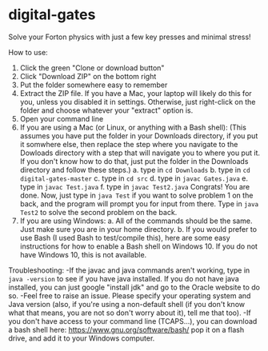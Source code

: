 # digital-gates
Solve your Forton physics with just a few key presses and minimal stress!

How to use:
1. Click the green "Clone or download button"
2. Click "Download ZIP" on the bottom right
3. Put the folder somewhere easy to remember
4. Extract the ZIP file. If you have a Mac, your laptop will likely do this for you, unless you disabled it in settings. Otherwise, just right-click on the folder and choose whatever your "extract" option is.
5. Open your command line
6. If you are using a Mac (or Linux, or anything with a Bash shell):
  (This assumes you have put the folder in your Downloads directory, if you put it somwhere else, then replace the step where you navigate to the Dowloads directory with a step that will navigate you to where you put it. If you don't know how to do that, just put the folder in the Downloads directory and follow these steps.)
  a. type in `cd Downloads`
  b. type in `cd digital-gates-master`
  c. type in `cd src`
  d. type in `javac Gates.java`
  e. type in `javac Test.java`
  f. type in `javac Test2.java`
  Congrats! You are done. Now, just type in `java Test` if you want to solve problem 1 on the back, and the program will prompt you for input from there. Type in `java Test2` to solve the second problem on the back.
7. If you are using Windows:
  a. All of the commands should be the same. Just make sure you are in your home directory.
  b. If you would prefer to use Bash (I used Bash to test/compile this), here are some easy instructions for how to enable a Bash shell on Windows 10. If you do not have Windows 10, this is not available.
  
Troubleshooting:
-If the javac and java commands aren't working, type in `java -version` to see if you have java installed. If you do not have java installed, you can just google "install jdk" and go to the Oracle website to do so.
-Feel free to raise an issue. Please specify your operating system and Java version (also, if you're using a non-default shell (if you don't know what that means, you are not so don't worry about it), tell me that too).
-If you don't have access to your command line (TCAPS...), you can download a bash shell here: https://www.gnu.org/software/bash/ pop it on a flash drive, and add it to your Windows computer.
